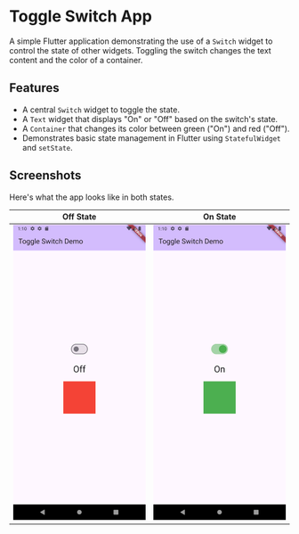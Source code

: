 # Toggle Switch App

A simple Flutter application demonstrating the use of a `Switch` widget to control the state of other widgets. Toggling the switch changes the text content and the color of a container.

## Features

- A central `Switch` widget to toggle the state.
- A `Text` widget that displays "On" or "Off" based on the switch's state.
- A `Container` that changes its color between green ("On") and red ("Off").
- Demonstrates basic state management in Flutter using `StatefulWidget` and `setState`.

## Screenshots

Here's what the app looks like in both states.

| Off State | On State |
| :---: | :---: |
| <img src="screenshots/screenshot_off.png" alt="App in Off State" width="250"/> | <img src="screenshots/screenshot_on.png" alt="App in On State" width="250"/> |
